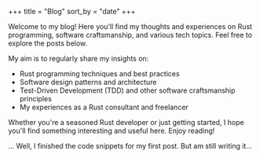 +++
title = "Blog"
sort_by = "date"
+++

Welcome to my blog! Here you'll find my thoughts and experiences on Rust programming, software craftsmanship, and various tech topics. Feel free to explore the posts below.

My aim is to regularly share my insights on:

- Rust programming techniques and best practices
- Software design patterns and architecture
- Test-Driven Development (TDD) and other software craftsmanship principles
- My experiences as a Rust consultant and freelancer

Whether you're a seasoned Rust developer or just getting started, I hope you'll find something interesting and useful here. Enjoy reading!

... Well, I finished the code snippets for my first post. But am still writing it...
